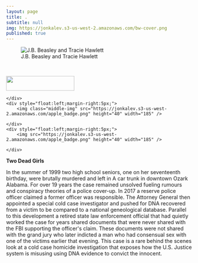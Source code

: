 ```yaml
---
layout: page
title: .
subtitle: null
img: https://jonkalev.s3-us-west-2.amazonaws.com/bw-cover.png
published: true
---
```


<figure>
<img src="https://jonkalev.s3-us-west-2.amazonaws.com/bw-cover.png" alt=" J.B. Beasley and Tracie Hawlett">
  <figcaption>J.B. Beasley and Tracie Hawlett</figcaption>
  </figure>
<br  />

  <div class="image123">
    <div style="float:left;margin-right:5px;">
        <img src="https://jonkalev.s3-us-west-2.amazonaws.com/apple_badge.png" height="40" width="185"  />
       
    </div>
    <div style="float:left;margin-right:5px;">
        <img class="middle-img" src="https://jonkalev.s3-us-west-2.amazonaws.com/apple_badge.png" height="40" width="185" />
       
    </div>
    <div style="float:left;margin-right:5px;">
        <img src="https://jonkalev.s3-us-west-2.amazonaws.com/apple_badge.png" height="40" width="185" />
       
    </div>
</div>

<p>
  
  
<strong>Two Dead Girls</strong>

 In the summer of 1999 two high school seniors, one on her seventeenth birthday, were brutally murdered and left in A car trunk in downtown Ozark Alabama. For over 19 years the case remained unsolved fueling rumours and conspiracy theories of a police cover-up. In 2017 a reserve police officer claimed a former officer was responsible. The Attorney General then appointed a special cold case investigator and pushed for DNA recovered from a victim to be compared to a national geneological database. Parallel to this development a retired state law enforcement official that had quietly worked the case for years shared documents that were never shared with the FBI supporting the officer's claim. These documents were not shared with the grand jury who later indicted a man who had consensual sex with one of the victims earlier that evening.
    This case is a rare behind the scenes look at a cold case homicide investigation that exposes how the U.S. Justice system is misusing using DNA evidence to convict the innocent.
    
    
    
   
